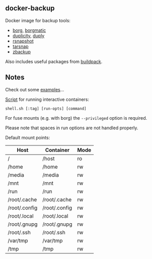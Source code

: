 ## docker-backup

Docker image for backup tools:

* [borg](https://borgbackup.readthedocs.io), [borgmatic](https://github.com/witten/borgmatic)
* [duplicity](http://duplicity.nongnu.org), [duply](http://duply.net)
* [rsnapshot](http://rsnapshot.org)
* [tarsnap](https://www.tarsnap.com)
* [zbackup](http://zbackup.org)

Also includes useful packages from [buildpack](/buildpack).

## Notes

Check out some [examples](examples)...

[Script](artifacts/shell.sh) for running interactive containers:

```
shell.sh [:tag] [run-opts] [command]
```

For fuse mounts (e.g. with borg) the `--privileged` option is required.

Please note that spaces in run options are not handled properly.

Default mount points:

| Host          | Container     | Mode |
|---------------|---------------|------|
| /             | /host         | ro   |
| /home         | /home         | rw   |
| /media        | /media        | rw   |
| /mnt          | /mnt          | rw   |
| /run          | /run          | rw   |
| /root/.cache  | /root/.cache  | rw   |
| /root/.config | /root/.config | rw   |
| /root/.local  | /root/.local  | rw   |
| /root/.gnupg  | /root/.gnupg  | rw   |
| /root/.ssh    | /root/.ssh    | rw   |
| /var/tmp      | /var/tmp      | rw   |
| /tmp          | /tmp          | rw   |
